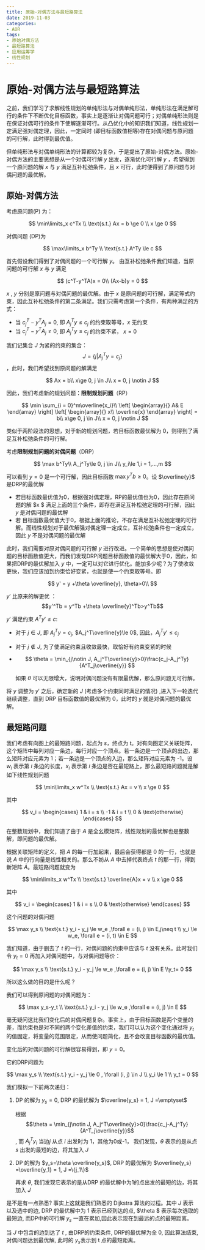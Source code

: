```yaml
---
title: 原始-对偶方法与最短路算法
date: 2019-11-03
categories:
- AOR
tags:
- 原始对偶方法
- 最短路算法
- 应用运筹学
- 线性规划
---
```


<head>
    <script src="https://cdn.mathjax.org/mathjax/latest/MathJax.js?config=TeX-AMS-MML_HTMLorMML" type="text/javascript"></script>
    <script type="text/x-mathjax-config">
        MathJax.Hub.Config({
            tex2jax: {
            skipTags: ['script', 'noscript', 'style', 'textarea', 'pre'],
            inlineMath: [['$','$']]
            }
        });
    </script>
</head>

# 原始-对偶方法与最短路算法

之前，我们学习了求解线性规划的单纯形法与对偶单纯形法，单纯形法在满足解可行的条件下不断优化目标函数，事实上是逐渐让对偶问题可行；对偶单纯形法则是在保证对偶可行的条件下使解逐渐可行。从凸优化中的知识我们知道，线性规划一定满足强对偶定理，因此，一定同时 (即目标函数值相等)存在对偶问题与原问题的可行解，此时得到最优值。

但单纯形法与对偶单纯形法的计算都较为复杂，于是提出了原始-对偶方法。原始-对偶方法的主要思想是从一个对偶可行解 $y$ 出发，逐渐优化可行解 $y$ ，希望得到一个原问题的解 $x$ 与 $y$ 满足互补松弛条件，且 $x$ 可行，此时便得到了原问题与对偶问题的最优解。

 

## 原始-对偶方法

考虑原问题(P) 为：

$$
\min\limits_x  c^Tx \\
\text{s.t.}  Ax = b \ge 0 \\ 
x \ge 0 
$$

对偶问题 (DP)为

$$
\max\limits_x  b^Ty \\ 
\text{s.t.}  A^Ty \le c
$$

首先假设我们得到了对偶问题的一个可行解 $y$。 由互补松弛条件我们知道，当原问题的可行解 $x$ 与 $y$ 满足


$$
(c^T-y^TA)x = 0\\
(Ax-b)y = 0
$$

$x$ , $y$ 分别是原问题与对偶问题的最优解。由于 $x$ 是原问题的可行解，满足等式约束，因此互补松弛条件的第二条满足。我们只需考虑第一个条件，有两种满足的方式：

+ 当 $c_j^T - y^TA_j = 0$, 即 $A^T_jy \le c_j$ 的约束取等号，$x$ 无约束
+ 当  $c^T_j - y^TA_j \neq 0$, 即 $A_j^Ty \le c_j$ 的约束不紧， $x = 0$

我们记集合 $J$ 为紧的约束的集合： $$ J = \{j\vert A_j^Ty = c_j\}$$，此时，我们希望找到原问题的解满足

$$
Ax = b\\
x\ge 0, j \in J\\
x = 0, j \notin J
$$

因此，我们考虑新的规划问题：**限制规划问题**（RP）

$$
\min \sum_{i = 0}^m\overline{x_i}\\
\left[         
  \begin{array}{}
     A& E
  \end{array}
\right]     
\left[         
  \begin{array}{}
     x\\
     \overline{x}
  \end{array}
\right]  = b\\
x\ge 0, j \in J\\
x = 0, j \notin J
$$

类似于两阶段法的思想，对于新的规划问题，若目标函数最优解为 0，则得到了满足互补松弛条件的可行解。

考虑**限制规划问题的对偶问题**（DRP）

$$
\max b^Ty\\
A_j^Ty\le 0, j \in J\\
y_i\le 1,i = 1,...,m
$$

可以看到 $y = 0$ 是一个可行解，因此目标函数 $\max y^Tb\ge 0$。设 $\overline{y}$ 是DRP的最优解

+ 若目标函数最优值为0，根据强对偶定理，RP的最优值也为0，因此存在原问题的解 $x $ 满足上面的三个条件，即存在满足互补松弛定理的可行解，因此 $y$ 是对偶问题的最优解
+ 若 目标函数最优值大于0，根据上面的推论，不存在满足互补松弛定理的可行解。而线性规划对于最优解强对偶定理一定成立，互补松弛条件也一定成立，因此 $y$ 不是对偶问题的最优解

此时，我们需要对原对偶问题的可行解 $y$ 进行改进。一个简单的思想是使对偶问题的目标函数值更大，而我们发现DRP问题目标函数值的最优解大于0，因此，如果把DRP的最优解加入 $y$ 中，一定可以对它进行优化。能加多少呢？为了使收敛更快，我们应该加到约束恰好变紧，也就是使一个约束取等号。即

$$
y' = y +\theta \overline{y}, \theta>0\\
$$

$y'$ 比原来的解更优 ： $$y'^Tb = y^Tb +\theta \overline{y}^Tb>y^Tb$$ 

$y'$ 满足约束 $A^Ty' \le c$:

+ 对于 $j\in J$, 即 $A_j^Ty = c_j$, $A_j^T\overline{y}\le 0$, 因此，$A_j^Ty' \le c_j$

+ 对于 $j\notin J$, 为了使满足约束且收敛最快，取恰好有约束变紧的时候
+ 
  $$
  \theta = \min_{j\notin J, A_j^T\overline{y}>0}\frac{c_j-A_j^Ty}{A^T_j\overline{y}}
  $$
  
  如果 $\theta$ 可以无限增大，说明对偶问题没有有限最优解，那么原问题无可行解。

将 $y$ 调整为 $y'$ 之后，确定新的 $J$ (考虑多个约束同时满足的情况) ,进入下一轮迭代继续调整，直到 DRP 目标函数值的最优解为 0，此时的 $y$ 就是对偶问题的最优解。



## 最短路问题

我们考虑有向图上的最短路问题，起点为 $s$，终点为 $t$。对有向图定义关联矩阵，这个矩阵中每列对应一条边，每行对应一个顶点。若一条边是一个顶点的出边，那么矩阵对应元素为 1；若一条边是一个顶点的入边，那么矩阵对应元素为 -1。设 $w_i$ 表示第 $i$ 条边的长度，$x_i$ 表示第 $i$ 条边是否在最短路上，那么最短路问题就是解如下线性规划问题

$$
\min\limits_x w^Tx \\ \text{s.t.}  Ax = v \\  x \ge 0
$$

其中

$$
v_i = \begin{cases} 1 & i = s \\ -1 & i = t \\ 0 & \text{otherwise} \end{cases}
$$

在整数规划中，我们知道了由于 $A$ 是全幺模矩阵，线性规划的最优解也是整数解，即问题的最优解。

根据关联矩阵的定义，把 $A$ 的每一行加起来，最后会获得都是 0 的一行，也就是说 $A$ 中的行向量是线性相关的。那么不妨从 $A$ 中去掉代表终点 $t$ 的那一行，得到新矩阵 $\bar{A}$。最短路问题就变为

$$
\min\limits_x w^Tx \\ \text{s.t.}  \overline{A}x = v \\  x \ge 0
$$

其中

$$
v_i = \begin{cases} 1 & i = s  \\ 0 & \text{otherwise} \end{cases}
$$


这个问题的对偶问题

$$
\max  y_s \\ \text{s.t.}  y_i - y_j \le w_e  ,\forall e = (i, j) \in E,j\neq t \\
y_i \le w_e, \forall e = (i, t) \in E
$$

我们知道，由于删去了 $t$ 的一行，对偶问题的约束中应该与 $t$ 没有关系。此时我们令 $y_t = 0$ 再加入对偶问题中，与对偶问题等价：

$$
\max  y_s \\ 
\text{s.t.}  y_i - y_j \le w_e  ,\forall e = (i, j) \in E 
\\y_t= 0
$$

所以这么做的目的是什么呢？

我们可以得到原问题的对偶问题为：

$$
\max  y_s-y_t \\ \text{s.t.}  y_i - y_j \le w_e  ,\forall e = (i, j) \in E
$$

毫无疑问这比我们变化后的对偶问题复杂。事实上，由于目标函数是两个变量的差，而约束也是对不同的两个变化差值的约束，我们可以认为这个变化通过将 $y_t$ 的值固定，将变量的范围限定，从而使问题简化，且不会改变目标函数的最优值。

变化后的对偶问题的可行解很容易得到，即 $y = 0$。

它的DRP问题为

$$
\max y_s \\ \text{s.t.} y_i - y_j \le 0 , \forall (i, j) \in J \\  y_i \le 1 \\  y_t = 0
$$

我们模拟一下前两次递归：

1. DP 的解为 $y_s=0$, DRP 的最优解为 $\overline{y_s} = 1, J  =\emptyset$

   根据 $$\theta = \min_{j\notin J, A_j^T\overline{y}>0}\frac{c_j-A_j^Ty}{A^T_j\overline{y}}$$ , 而 $A_j^Ty_i$ 当边$j$ 从点 $i$ 出发时为 1，其他为0或-1， 我们发现，$\theta$ 表示的是从点 $s$ 出发的最短的边，将其加入 $J$ 

2. DP 的解为 $y_s=\theta \overline{y_s}$, DRP 的最优解为 $\overline{y_s} =\overline{y_1} = 1, J  =\{j_1\}$

   再求 $\theta$, 我们发现它表示的是从DRP 的最优解中为1的点出发的最短的边，将其加入 $J$ 

是不是有一点熟悉? 事实上这就是我们熟悉的 Dijkstra 算法的过程。其中 $J$ 表示以及选中的边, DRP 的最优解中为 1 表示已经到达的点, $\theta $ 表示每次选取的最短边, 而DP中的可行解 $y_s$ 一直在累加,因此表示现在到最远的点的最短距离。

当 $J$ 中包含的边到达了 $t$ , 由DRP的约束条件, DRP的最优解为全 0, 因此算法结束,对偶问题达到最优解, 此时的 $y_s$表示到 t 点的最短距离。